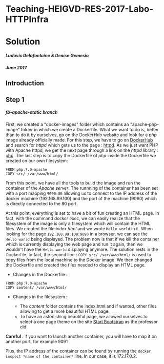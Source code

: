 # Teaching-HEIGVD-RES-2017-Labo-HTTPInfra
# Solution
##### Ludovic Delafontaine & Denise Gemesio
##### June 2017

## Introduction


## Step 1
##### fb-apache-static branch
First, we created a "docker-images" folder which contains an "apache-php-image" folder in which we create a Dockerfile. What we want to do is, better than to do it by ourselves, go on the DockerHub website and look for a *php* image already officially made.
For this step, we have to go on [DockerHub](hub.docker.com) and search for *httpd* which gets us to the page : [httpd](https://hub.docker.com/_/httpd/). As we just want PHP with Apache httpd, we get the next page through a link on the *httpd* library : [php](https://hub.docker.com/_/php/). The last step is to copy the Dockerfile of *php* inside the Dockerfile we created on our own filesystem:

```
FROM php:7.0-apache
COPY src/ /var/www/html/
```

From this point, we have all the tools to build the image and run the container of the *Apache server*. The runnning of the container has been set with a port mapping `9090:80` allowing us to connect to the IP address of the docker machine (192.168.99.100) and the port of the machine (9090) which is directly connected to the 80 port.

At this point, everything is set to have a bit of fun creating an HTML page. In fact, with the command *docker exec*, we can easily realize that the filesystem of the image is only a filesystem which will contain the HTML files. We created the file *index.html* and we wrote `Hello world` in it. When looking for the page `192.168.99.100:9090` in a browser, we can see the `Hello world` being displayed.
The problem now is that if we kill the container which is currently displaying the web page and run it again, then we wouldn't have the `Hello world` displaying anymore. The solution rests in the Dockerfile. In fact, the second line : `COPY src/ /var/www/html/` is used to copy files from the local machine to the Docker image. We then changed the Dockerfile and created the files needed to display an HTML page.

- Changes in the Dockerfile :

```
FROM php:7.0-apache
COPY content/ /var/www/html/
```

- Changes in the filesystem :

  - The *content* folder contains the index.html and if wanted, other files allowing to get a more beautiful HTML page.
  - To have an astonishing beautiful page, we allowed ourselves to select a one page theme on the site [Start Bootstrap](https://startbootstrap.com/template-categories/one-page/) as the professor did. 

**Careful** : if you want to launch another container, you will have to map it on another port, for example 9091

Plus, the IP address of the container can be found by running the `docker inspect *name of the container*` line. In our case, it is 172.17.0.2.
